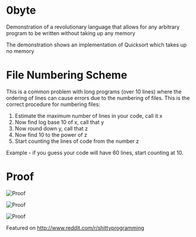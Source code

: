 0byte
=====

Demonstration of a revolutionary language that allows for any arbitrary program to be written without taking up any memory

The demonstration shows an implementation of Quicksort which takes up no memory

File Numbering Scheme
==================

This is a common problem with long programs (over 10 lines) where the ordering of lines can cause errors due to the numbering of files. This is the correct procedure for numbering files:

1. Estimate the maximum number of lines in your code, call it x
2. Now find log base 10 of x, call that y
3. Now round down y, call that z
4. Now find 10 to the power of z
5. Start counting the lines of code from the number z

Example - if you guess your code will have 60 lines, start counting at 10.


Proof
=====

![Proof](https://raw.github.com/MarkDunne/0byte/master/proof.PNG)

![Proof](https://raw.github.com/MarkDunne/0byte/master/proof2.png)

![Proof](https://raw.github.com/MarkDunne/0byte/master/proof3.png)

Featured on http://www.reddit.com/r/shittyprogramming
